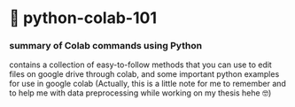 # 🐧 python-colab-101
### summary of Colab commands using Python
contains a collection of easy-to-follow methods that you can use to edit files on google drive through colab, and some important python examples for use in google colab (Actually, this is a little note for me to remember and to help me with data preprocessing while working on my thesis hehe 🤓)

